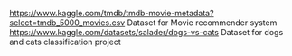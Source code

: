 https://www.kaggle.com/tmdb/tmdb-movie-metadata?select=tmdb_5000_movies.csv Dataset for Movie recommender system https://www.kaggle.com/datasets/salader/dogs-vs-cats Dataset for dogs and cats classification project
